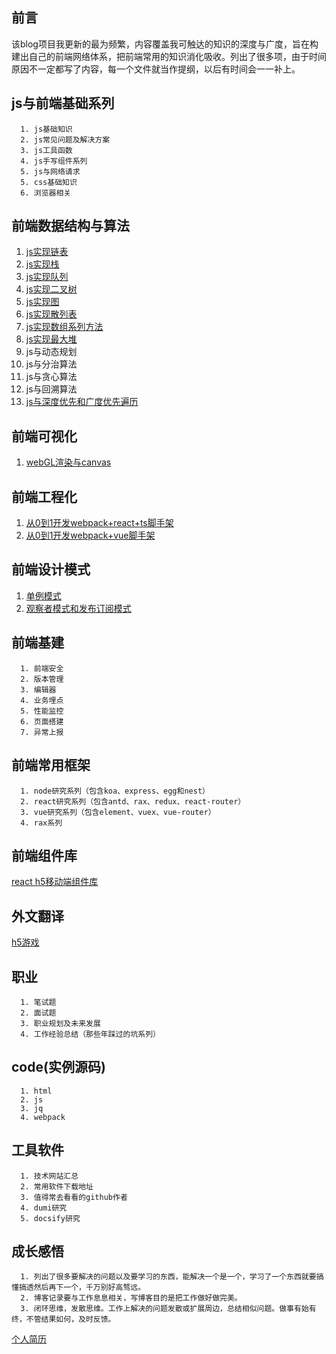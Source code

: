 ## 前言
该blog项目我更新的最为频繁，内容覆盖我可触达的知识的深度与广度，旨在构建出自己的前端网络体系，把前端常用的知识消化吸收。列出了很多项，由于时间原因不一定都写了内容，每一个文件就当作提纲，以后有时间会一一补上。

js与前端基础系列
---

```
  1. js基础知识
  2. js常见问题及解决方案
  3. js工具函数
  4. js手写组件系列
  5. js与网络请求
  5. css基础知识
  6. 浏览器相关
```

前端数据结构与算法
---
1. [js实现链表](https://github.com/XingGuoZM/blog/blob/master/%E5%89%8D%E7%AB%AF%E6%95%B0%E6%8D%AE%E7%BB%93%E6%9E%84%E4%B8%8E%E7%AE%97%E6%B3%95/JS%E5%AE%9E%E7%8E%B0%E5%9F%BA%E6%9C%AC%E6%95%B0%E6%8D%AE%E7%BB%93%E6%9E%84%E4%B9%8B%E9%93%BE%E8%A1%A8.md)
2. [js实现栈](https://github.com/XingGuoZM/blog/blob/master/%E5%89%8D%E7%AB%AF%E6%95%B0%E6%8D%AE%E7%BB%93%E6%9E%84%E4%B8%8E%E7%AE%97%E6%B3%95/JS%E5%AE%9E%E7%8E%B0%E5%9F%BA%E6%9C%AC%E6%95%B0%E6%8D%AE%E7%BB%93%E6%9E%84%E4%B9%8B%E6%A0%88.md)
3. [js实现队列](https://github.com/XingGuoZM/blog/blob/master/%E5%89%8D%E7%AB%AF%E6%95%B0%E6%8D%AE%E7%BB%93%E6%9E%84%E4%B8%8E%E7%AE%97%E6%B3%95/JS%E5%AE%9E%E7%8E%B0%E5%9F%BA%E6%9C%AC%E6%95%B0%E6%8D%AE%E7%BB%93%E6%9E%84%E4%B9%8B%E9%98%9F%E5%88%97.md)
4. [js实现二叉树](https://github.com/XingGuoZM/blog/blob/master/%E5%89%8D%E7%AB%AF%E6%95%B0%E6%8D%AE%E7%BB%93%E6%9E%84%E4%B8%8E%E7%AE%97%E6%B3%95/JS%E5%AE%9E%E7%8E%B0%E5%9F%BA%E6%9C%AC%E6%95%B0%E6%8D%AE%E7%BB%93%E6%9E%84%E4%B9%8B%E4%BA%8C%E5%8F%89%E6%A0%91.md)
5. [js实现图](https://github.com/XingGuoZM/blog/blob/master/%E5%89%8D%E7%AB%AF%E6%95%B0%E6%8D%AE%E7%BB%93%E6%9E%84%E4%B8%8E%E7%AE%97%E6%B3%95/JS%E5%AE%9E%E7%8E%B0%E5%9F%BA%E6%9C%AC%E6%95%B0%E6%8D%AE%E7%BB%93%E6%9E%84%E4%B9%8B%E5%9B%BE.md)
6. [js实现散列表](https://github.com/XingGuoZM/blog/blob/master/%E5%89%8D%E7%AB%AF%E6%95%B0%E6%8D%AE%E7%BB%93%E6%9E%84%E4%B8%8E%E7%AE%97%E6%B3%95/JS%E5%AE%9E%E7%8E%B0%E5%9F%BA%E6%9C%AC%E6%95%B0%E6%8D%AE%E7%BB%93%E6%9E%84%E4%B9%8B%E6%95%A3%E5%88%97%E8%A1%A8.md)
7. [js实现数组系列方法](https://github.com/XingGuoZM/blog/blob/master/%E5%89%8D%E7%AB%AF%E6%95%B0%E6%8D%AE%E7%BB%93%E6%9E%84%E4%B8%8E%E7%AE%97%E6%B3%95/JS%E5%AE%9E%E7%8E%B0%E5%9F%BA%E6%9C%AC%E7%9A%84%E6%95%B0%E6%8D%AE%E7%BB%93%E6%9E%84%E4%B9%8B%E6%95%B0%E7%BB%84.md)
8. [js实现最大堆](https://github.com/XingGuoZM/blog/blob/master/%E5%89%8D%E7%AB%AF%E6%95%B0%E6%8D%AE%E7%BB%93%E6%9E%84%E4%B8%8E%E7%AE%97%E6%B3%95/JS%E5%AE%9E%E7%8E%B0%E5%9F%BA%E6%9C%AC%E6%95%B0%E6%8D%AE%E7%BB%93%E6%9E%84%E4%B9%8B%E6%9C%80%E5%A4%A7%E5%A0%86.md)
9. js与动态规划
10. js与分治算法
11. js与贪心算法
12. js与回溯算法
13. [js与深度优先和广度优先遍历](https://github.com/XingGuoZM/blog/blob/master/%E5%89%8D%E7%AB%AF%E6%95%B0%E6%8D%AE%E7%BB%93%E6%9E%84%E4%B8%8E%E7%AE%97%E6%B3%95/%E9%81%8D%E5%8E%86%EF%BC%88Traverse%EF%BC%89.md) 

前端可视化
---
1. [webGL渲染与canvas](https://github.com/XingGuoZM/blog/blob/master/%E5%89%8D%E7%AB%AF%E5%8F%AF%E8%A7%86%E5%8C%96/webGL%E4%B8%8Ecanvas.md)

前端工程化
---
1. [从0到1开发webpack+react+ts脚手架](https://github.com/XingGuoZM/blog/tree/master/%E5%89%8D%E7%AB%AF%E5%B7%A5%E7%A8%8B%E5%8C%96/webpack-react-ts)
2. [从0到1开发webpack+vue脚手架](https://github.com/XingGuoZM/blog/tree/master/%E5%89%8D%E7%AB%AF%E5%B7%A5%E7%A8%8B%E5%8C%96/webpack-vue)

前端设计模式
---
1. [单例模式](https://github.com/XingGuoZM/blog/blob/master/%E5%89%8D%E7%AB%AF%E8%AE%BE%E8%AE%A1%E6%A8%A1%E5%BC%8F/%E5%8D%95%E4%BE%8B%E6%A8%A1%E5%BC%8F.md)
2. [观察者模式和发布订阅模式](https://github.com/XingGuoZM/blog/blob/master/%E5%89%8D%E7%AB%AF%E8%AE%BE%E8%AE%A1%E6%A8%A1%E5%BC%8F/%E8%A7%82%E5%AF%9F%E8%80%85%E6%A8%A1%E5%BC%8F%E5%92%8C%E5%8F%91%E5%B8%83%E8%AE%A2%E9%98%85%E6%A8%A1%E5%BC%8F.md)

前端基建
---
```
  1. 前端安全
  2. 版本管理
  3. 编辑器
  4. 业务埋点
  5. 性能监控
  6. 页面搭建
  7. 异常上报
```
前端常用框架  
---
```
  1. node研究系列（包含koa、express、egg和nest）
  2. react研究系列（包含antd、rax、redux、react-router）
  3. vue研究系列（包含element、vuex、vue-router）
  4. rax系列
```
前端组件库
---
[react h5移动端组件库](https://github.com/XingGuoZM/blog/tree/master/%E5%89%8D%E7%AB%AF%E7%BB%84%E4%BB%B6%E5%BA%93/mobile)

外文翻译   
---
[h5游戏](https://github.com/XingGuoZM/blog/tree/master/%E5%A4%96%E6%96%87%E7%BF%BB%E8%AF%91/HTML5%20GAME%20TUTORIAL)

职业   
---
```
  1. 笔试题    
  2. 面试题  
  3. 职业规划及未来发展  
  4. 工作经验总结（那些年踩过的坑系列）  
```
code(实例源码)  
---
```
  1. html  
  2. js
  3. jq
  4. webpack  
```
工具软件
---
```
  1. 技术网站汇总
  2. 常用软件下载地址
  3. 值得常去看看的github作者
  4. dumi研究
  5. docsify研究
```

成长感悟
---
```
  1. 列出了很多要解决的问题以及要学习的东西，能解决一个是一个，学习了一个东西就要搞懂搞透然后再下一个，千万别好高骛远。
  2. 博客记录要与工作息息相关，写博客目的是把工作做好做完美。  
  3. 闭环思维，发散思维。工作上解决的问题发散或扩展周边，总结相似问题。做事有始有终，不管结果如何，及时反馈。    
```

[个人简历](https://github.com/XingGuoZM/blog/blob/master/aboutMe.md)